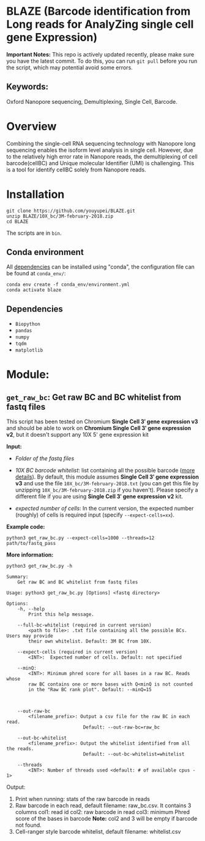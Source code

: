 # BLAZE (Barcode identification from Long reads for AnalyZing single cell gene Expression)
**Important Notes:** This repo is actively updated recently, please make sure you have the latest commit. To do this, you can run `git pull` before you run the script, which may potential avoid some errors.


## Keywords:
Oxford Nanopore sequencing, Demultiplexing, Single Cell, Barcode.

# Overview
Combining the single-cell RNA sequencing technology with Nanopore long sequencing enables the isoform level analysis in single cell. However, due to the relatively high error rate in Nanopore reads, the demultiplexing of cell barcode(cellBC) and Unique molecular Identifier (UMI) is challenging. This is a tool for identify cellBC solely from Nanopore reads.

# Installation

```
git clone https://github.com/youyupei/BLAZE.git
unzip BLAZE/10X_bc/3M-february-2018.zip
cd BLAZE
```
The scripts are in `bin`.

## Conda environment
All [dependencies](#dependencies) can be installed using "conda", the configuration file can be found at `conda_env/`:
```
conda env create -f conda_env/environment.yml
conda activate blaze
```

## <a name="dependencies"></a>Dependencies
* `Biopython`
* `pandas`
* `numpy`
* `tqdm`
* `matplotlib`



# Module:

## `get_raw_bc`: Get raw BC and BC whitelist from fastq files
This script has been tested on Chromium **Single Cell 3ʹ gene expression v3** and should be able to work on **Chromium Single Cell 3ʹ gene expression v2**, but it doesn't support any 10X 5' gene expression kit 

**Input:** 
 * *Folder of the fastq files*
 * *10X BC barcode whitelist*: list containing all the possible barcode ([more details](https://kb.10xgenomics.com/hc/en-us/articles/115004506263-What-is-a-barcode-whitelist-)). By default, this module assumes **Single Cell 3ʹ gene expression v3** and use the file `10X_bc/3M-february-2018.txt` (you can get this file by unzipping `10X_bc/3M-february-2018.zip` if you haven't). Please specify a different file if you are using **Single Cell 3ʹ gene expression v2** kit.

 * *expected number of cells*: In the current version, the expected number (roughly) of cells is required input (specify `--expect-cells=xx`). 

**Example code:**
```
python3 get_raw_bc.py --expect-cells=1000 --threads=12 path/to/fastq_pass
```

**More information:**
```
python3 get_raw_bc.py -h
```
```
Summary: 
    Get raw BC and BC whitelist from fastq files

Usage: python3 get_raw_bc.py [Options] <fastq directory>

Options:
    -h, --help
        Print this help message.
    
    --full-bc-whitelist (required in current version)
        <path to file>: .txt file containing all the possible BCs. Users may provide
        their own whitelist. Default: 3M BC from 10X.
    
    --expect-cells (required in current version)
        <INT>:  Expected number of cells. Default: not specified
    
    --minQ:
        <INT>: Minimum phred score for all bases in a raw BC. Reads whose 
        raw BC contains one or more bases with Q<minQ is not counted 
        in the "Raw BC rank plot". Default: --minQ=15
    

    
    --out-raw-bc
        <filename_prefix>: Output a csv file for the raw BC in each read. 
                            Default: --out-raw-bc=raw_bc
    
    --out-bc-whitelist
        <filename_prefix>: Output the whitelist identified from all the reads. 
                            Default: --out-bc-whitelist=whitelist
    
    --threads
        <INT>: Number of threads used <default: # of available cpus - 1> 
```

Output:
1. Print when running: stats of the raw barcode in reads
2. Raw barcode in each read, default filename: raw_bc.csv. It contains 3 columns
    col1: read id
    col2: raw barcode in read
    col3: minimum Phred score of the bases in barcode
    **Note:** col2 and 3 will be empty if barcode not found. 
3. Cell-ranger style barcode whitelist, default filename: whitelist.csv
